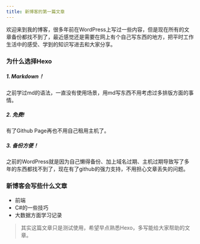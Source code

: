 ```yaml
---
title: 新博客的第一篇文章
---
```

欢迎来到我的博客，很多年前在WordPress上写过一些内容，但是现在所有的文章备份都找不到了，最近感觉还是需要在网上有个自己写东西的地方，把平时工作生活中的感受、学到的知识写进去和大家分享。

### 为什么选择Hexo
##### 1. Markdown！
  之前学过md的语法，一直没有使用场景，用md写东西不用考虑过多排版方面的事情。
##### 2. 免费!
  有了Github Page再也不用自己租用主机了。
##### 3. 备份方便！
  之前的WordPress就是因为自己懒得备份、加上域名过期、主机过期导致写了多年的东西都找不到了，现在有了github的强力支持，不用担心文章丢失的问题。

### 新博客会写些什么文章
* 前端
* C#的一些技巧
* 大数据方面学习记录

> 其实这篇文章只是测试使用，希望早点熟悉Hexo，多写能给大家帮助的文章。
